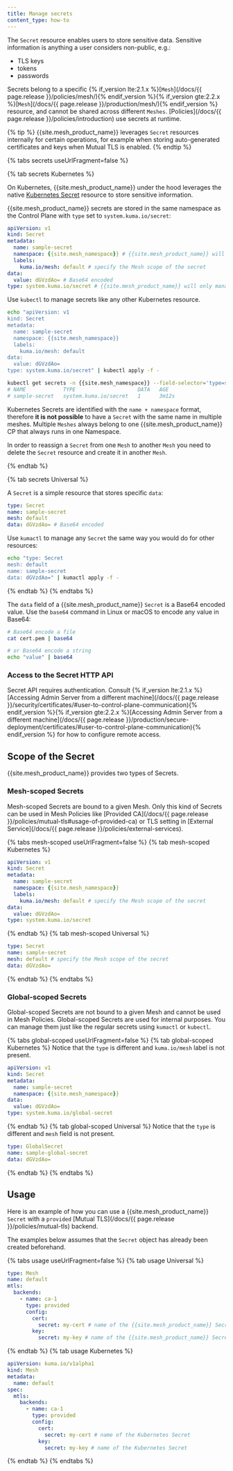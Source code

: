 ```yaml
---
title: Manage secrets
content_type: how-to
---
```


The `Secret` resource enables users to store sensitive data.
Sensitive information is anything a user considers non-public, e.g.:

- TLS keys
- tokens
- passwords

Secrets belong to a specific {% if_version lte:2.1.x %}[`Mesh`](/docs/{{ page.release }}/policies/mesh/){% endif_version %}{% if_version gte:2.2.x %}[`Mesh`](/docs/{{ page.release }}/production/mesh/){% endif_version %} resource, and cannot be shared across different `Meshes`.
[Policies](/docs/{{ page.release }}/policies/introduction) use secrets at runtime.

{% tip %}
{{site.mesh_product_name}} leverages `Secret` resources internally for certain operations,
for example when storing auto-generated certificates and keys when Mutual TLS is enabled.
{% endtip %}

{% tabs secrets useUrlFragment=false %}

{% tab secrets Kubernetes %}

On Kubernetes, {{site.mesh_product_name}} under the hood leverages the native [Kubernetes Secret](https://kubernetes.io/docs/concepts/configuration/secret/) resource to store sensitive information.

{{site.mesh_product_name}} secrets are stored in the same namespace as the Control Plane with `type` set to `system.kuma.io/secret`:

```yaml
apiVersion: v1
kind: Secret
metadata:
  name: sample-secret
  namespace: {{site.mesh_namespace}} # {{site.mesh_product_name}} will only manage secrets in the same namespace as the CP
  labels:
    kuma.io/mesh: default # specify the Mesh scope of the secret
data:
  value: dGVzdAo= # Base64 encoded
type: system.kuma.io/secret # {{site.mesh_product_name}} will only manage secrets of this type
```

Use `kubectl` to manage secrets like any other Kubernetes resource.

```sh
echo "apiVersion: v1
kind: Secret
metadata:
  name: sample-secret
  namespace: {{site.mesh_namespace}}
  labels:
    kuma.io/mesh: default
data:
  value: dGVzdAo=
type: system.kuma.io/secret" | kubectl apply -f -

kubectl get secrets -n {{site.mesh_namespace}} --field-selector='type=system.kuma.io/secret'
# NAME            TYPE                    DATA   AGE
# sample-secret   system.kuma.io/secret   1      3m12s
```

Kubernetes Secrets are identified with the `name + namespace` format,
therefore **it is not possible** to have a `Secret` with the same name in multiple meshes.
Multiple `Meshes` always belong to one {{site.mesh_product_name}} CP that always runs in one Namespace.

In order to reassign a `Secret` from one `Mesh` to another `Mesh` you need to delete the `Secret` resource and create it in another `Mesh`.

{% endtab %}

{% tab secrets Universal %}

A `Secret` is a simple resource that stores specific `data`:

```yaml
type: Secret
name: sample-secret
mesh: default
data: dGVzdAo= # Base64 encoded
```

Use `kumactl` to manage any `Secret` the same way you would do for other resources:

```sh
echo "type: Secret
mesh: default
name: sample-secret
data: dGVzdAo=" | kumactl apply -f -
```

{% endtab %}
{% endtabs %}


The `data` field of a {{site.mesh_product_name}} `Secret` is a Base64 encoded value.
Use the `base64` command in Linux or macOS to encode any value in Base64:

```sh
# Base64 encode a file
cat cert.pem | base64

# or Base64 encode a string
echo "value" | base64
```


### Access to the Secret HTTP API

Secret API requires authentication.
Consult {% if_version lte:2.1.x %}[Accessing Admin Server from a different machine](/docs/{{ page.release }}/security/certificates/#user-to-control-plane-communication){% endif_version %}{% if_version gte:2.2.x %}[Accessing Admin Server from a different machine](/docs/{{ page.release }}/production/secure-deployment/certificates/#user-to-control-plane-communication){% endif_version %} for how to configure remote access.

## Scope of the Secret

{{site.mesh_product_name}} provides two types of Secrets.

### Mesh-scoped Secrets

Mesh-scoped Secrets are bound to a given Mesh.
Only this kind of Secrets can be used in Mesh Policies like [Provided CA](/docs/{{ page.release }}/policies/mutual-tls#usage-of-provided-ca) or TLS setting in [External Service](/docs/{{ page.release }}/policies/external-services).

{% tabs mesh-scoped useUrlFragment=false %}
{% tab mesh-scoped Kubernetes %}

```yaml
apiVersion: v1
kind: Secret
metadata:
  name: sample-secret
  namespace: {{site.mesh_namespace}}
  labels:
    kuma.io/mesh: default # specify the Mesh scope of the secret
data:
  value: dGVzdAo=
type: system.kuma.io/secret
```

{% endtab %}
{% tab mesh-scoped Universal %}

```yaml
type: Secret
name: sample-secret
mesh: default # specify the Mesh scope of the secret
data: dGVzdAo=
```

{% endtab %}
{% endtabs %}

### Global-scoped Secrets

Global-scoped Secrets are not bound to a given Mesh and cannot be used in Mesh Policies.
Global-scoped Secrets are used for internal purposes.
You can manage them just like the regular secrets using `kumactl` or `kubectl`.

{% tabs global-scoped useUrlFragment=false %}
{% tab global-scoped Kubernetes %}
Notice that the `type` is different and `kuma.io/mesh` label is not present.

```yaml
apiVersion: v1
kind: Secret
metadata:
  name: sample-secret
  namespace: {{site.mesh_namespace}}
data:
  value: dGVzdAo=
type: system.kuma.io/global-secret
```

{% endtab %}
{% tab global-scoped Universal %}
Notice that the `type` is different and `mesh` field is not present.

```yaml
type: GlobalSecret
name: sample-global-secret
data: dGVzdAo=
```

{% endtab %}
{% endtabs %}

## Usage

Here is an example of how you can use a {{site.mesh_product_name}} `Secret` with a `provided` [Mutual TLS](/docs/{{ page.release }}/policies/mutual-tls) backend.

The examples below assumes that the `Secret` object has already been created beforehand.

{% tabs usage useUrlFragment=false %}
{% tab usage Universal %}

```yaml
type: Mesh
name: default
mtls:
  backends:
    - name: ca-1
      type: provided
      config:
        cert:
          secret: my-cert # name of the {{site.mesh_product_name}} Secret
        key:
          secret: my-key # name of the {{site.mesh_product_name}} Secret
```

{% endtab %}
{% tab usage Kubernetes %}

```yaml
apiVersion: kuma.io/v1alpha1
kind: Mesh
metadata:
  name: default
spec:
  mtls:
    backends:
      - name: ca-1
        type: provided
        config:
          cert:
            secret: my-cert # name of the Kubernetes Secret
          key:
            secret: my-key # name of the Kubernetes Secret
```

{% endtab %}
{% endtabs %}
